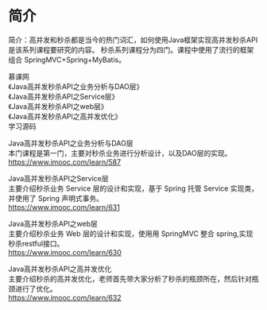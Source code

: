 简介 
====
简介：高并发和秒杀都是当今的热门词汇，如何使用Java框架实现高并发秒杀API是该系列课程要研究的内容。
秒杀系列课程分为四门。课程中使用了流行的框架组合 SpringMVC+Spring+MyBatis。

慕课网<br/>
《Java高并发秒杀API之业务分析与DAO层》<br/>
《Java高并发秒杀API之Service层》<br/>
《Java高并发秒杀API之web层》<br/>
《Java高并发秒杀API之高并发优化》<br/>
学习源码

Java高并发秒杀API之业务分析与DAO层<br/>
本门课程是第一门，主要对秒杀业务进行分析设计，以及DAO层的实现。 <br/>
https://www.imooc.com/learn/587

Java高并发秒杀API之Service层<br/>
主要介绍秒杀业务 Service 层的设计和实现，基于 Spring 托管 Service 实现类，并使用了 Spring 声明式事务。<br/>
https://www.imooc.com/learn/631

Java高并发秒杀API之web层<br/>
主要介绍秒杀业务 Web 层的设计和实现，使⽤用 SpringMVC 整合 spring,实现秒杀restful接⼝。<br/>
https://www.imooc.com/learn/630

Java高并发秒杀API之高并发优化<br/>
主要介绍秒杀的高并发优化，老师首先带大家分析了秒杀的瓶颈所在，然后针对瓶颈进行了优化。<br/>
https://www.imooc.com/learn/632